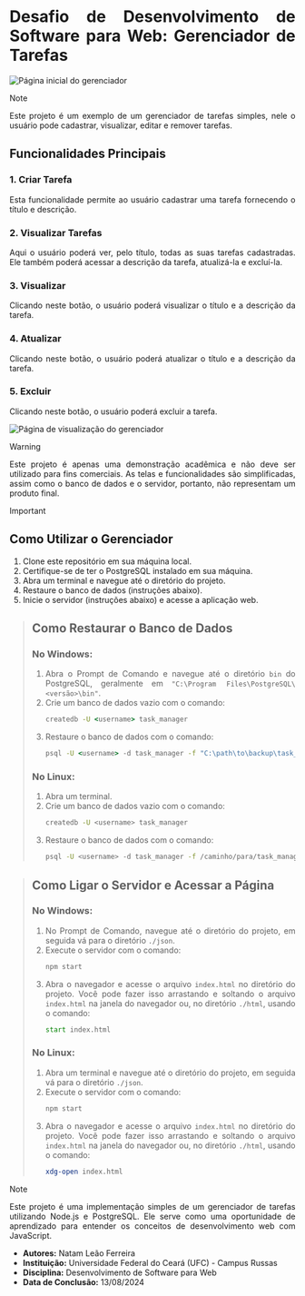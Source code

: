 <div align="justify">

# Desafio de Desenvolvimento de Software para Web: Gerenciador de Tarefas

![Página inicial do gerenciador](https://i.imgur.com/FdIszKB.png)

> [!NOTE]
> Este projeto é um exemplo de um gerenciador de tarefas simples, nele o usuário pode cadastrar, visualizar, editar e remover tarefas.

## Funcionalidades Principais

### 1. Criar Tarefa
Esta funcionalidade permite ao usuário cadastrar uma tarefa fornecendo o título e descrição.

### 2. Visualizar Tarefas
Aqui o usuário poderá ver, pelo título, todas as suas tarefas cadastradas. Ele também poderá acessar a descrição da tarefa, atualizá-la e excluí-la.

### 3. Visualizar
Clicando neste botão, o usuário poderá visualizar o título e a descrição da tarefa.

### 4. Atualizar
Clicando neste botão, o usuário poderá atualizar o título e a descrição da tarefa.

### 5. Excluir
Clicando neste botão, o usuário poderá excluir a tarefa. 

</div>

![Página de visualização do gerenciador](https://i.imgur.com/MXCZoEG.png)

<div align="justify">

> [!WARNING]
> Este projeto é apenas uma demonstração acadêmica e não deve ser utilizado para fins comerciais. As telas e funcionalidades são simplificadas, assim como o banco de dados e o servidor, portanto, não representam um produto final.

> [!IMPORTANT]
> ## Como Utilizar o Gerenciador
> 1. Clone este repositório em sua máquina local.
> 2. Certifique-se de ter o PostgreSQL instalado em sua máquina.
> 3. Abra um terminal e navegue até o diretório do projeto.
> 4. Restaure o banco de dados (instruções abaixo).
> 5. Inicie o servidor (instruções abaixo) e acesse a aplicação web.

> ## Como Restaurar o Banco de Dados
> ### No Windows:
> 1. Abra o Prompt de Comando e navegue até o diretório `bin` do PostgreSQL, geralmente em `"C:\Program Files\PostgreSQL\<versão>\bin"`.
> 2. Crie um banco de dados vazio com o comando:
>    ```cmd
>    createdb -U <username> task_manager
>    ```
> 3. Restaure o banco de dados com o comando:
>    ```cmd
>    psql -U <username> -d task_manager -f "C:\path\to\backup\task_manager.sql"
>    ```
> 
> ### No Linux:
> 1. Abra um terminal.
> 2. Crie um banco de dados vazio com o comando:
>    ```bash
>    createdb -U <username> task_manager
>    ```
> 3. Restaure o banco de dados com o comando:
>    ```bash
>    psql -U <username> -d task_manager -f /caminho/para/task_manager.sql
>    ```

> ## Como Ligar o Servidor e Acessar a Página
> ### No Windows:
> 1. No Prompt de Comando, navegue até o diretório do projeto, em seguida vá para o diretório `./json`.
> 2. Execute o servidor com o comando:
>    ```cmd
>    npm start
>    ```
> 3. Abra o navegador e acesse o arquivo `index.html` no diretório do projeto. Você pode fazer isso arrastando e soltando o arquivo `index.html` na janela do navegador ou, no diretório `./html`, usando o comando:
>    ```cmd
>    start index.html
>    ```
> 
> ### No Linux:
> 1. Abra um terminal e navegue até o diretório do projeto, em seguida vá para o diretório `./json`.
> 2. Execute o servidor com o comando:
>    ```bash
>    npm start
>    ```
> 3. Abra o navegador e acesse o arquivo `index.html` no diretório do projeto. Você pode fazer isso arrastando e soltando o arquivo `index.html` na janela do navegador ou, no diretório `./html`, usando o comando:
>    ```bash
>    xdg-open index.html
>    ```

> [!Note]
> Este projeto é uma implementação simples de um gerenciador de tarefas utilizando Node.js e PostgreSQL. Ele serve como uma oportunidade de aprendizado para entender os conceitos de desenvolvimento web com JavaScript.

* **Autores:** Natam Leão Ferreira
* **Instituição:** Universidade Federal do Ceará (UFC) - Campus Russas
* **Disciplina:** Desenvolvimento de Software para Web
* **Data de Conclusão:** 13/08/2024

</div>
